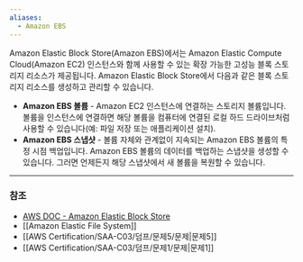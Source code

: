 ```yaml
---
aliases:
  - Amazon EBS
---
```

Amazon Elastic Block Store(Amazon EBS)에서는 Amazon Elastic Compute Cloud(Amazon EC2) 인스턴스와 함께 사용할 수 있는 확장 가능한 고성능 블록 스토리지 리소스가 제공됩니다. Amazon Elastic Block Store에서 다음과 같은 블록 스토리지 리소스를 생성하고 관리할 수 있습니다.

- **Amazon EBS 볼륨** - Amazon EC2 인스턴스에 연결하는 스토리지 볼륨입니다. 볼륨을 인스턴스에 연결하면 해당 볼륨을 컴퓨터에 연결된 로컬 하드 드라이브처럼 사용할 수 있습니다(예: 파일 저장 또는 애플리케이션 설치).
- **Amazon EBS 스냅샷** - 볼륨 자체와 관계없이 지속되는 Amazon EBS 볼륨의 특정 시점 백업입니다. Amazon EBS 볼륨의 데이터를 백업하는 스냅샷을 생성할 수 있습니다. 그러면 언제든지 해당 스냅샷에서 새 볼륨을 복원할 수 있습니다.
---

### 참조
- [AWS DOC - Amazon Elastic Block Store](https://docs.aws.amazon.com/ko_kr/ebs/latest/userguide/what-is-ebs.html)
- [[Amazon Elastic File System]]
- [[AWS Certification/SAA-C03/덤프/문제5/문제|문제5]]
- [[AWS Certification/SAA-C03/덤프/문제1/문제|문제1]]